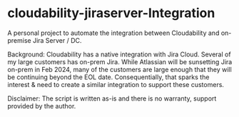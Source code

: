 # cloudability-jiraserver-Integration

A personal project to automate the integration between Cloudability and on-premise Jira Server / DC.

Background: Cloudability has a native integration with Jira Cloud. Several of my large customers has on-prem Jira. While Atlassian will be sunsetting Jira on-prem in Feb 2024, many of the customers are large enough that they will be continuing beyond the EOL date. Consequentially, that sparks the interest & need to create a similar integration to support these customers.

Disclaimer: The script is written as-is and there is no warranty, support provided by the author.
